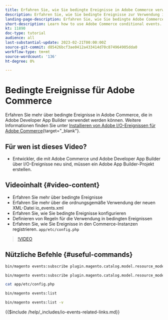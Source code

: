 ```yaml
---
title: Erfahren Sie, wie Sie bedingte Ereignisse in Adobe Commerce verwenden
description: Erfahren Sie, wie Sie bedingte Ereignisse zur Verwendung in Adobe Developer App Builder verwenden.
landing-page-description: Erfahren Sie, wie Sie bedingte Adobe Commerce-Ereignisse verwenden.
short-description: Learn how to use Adobe Commerce conditional events.
kt: 11890
doc-type: tutorial
audience: all
last-substantial-update: 2023-02-21T00:00:00Z
source-git-commit: d85426bcf3ae0412a433414d70c874964905dda0
workflow-type: tm+mt
source-wordcount: '136'
ht-degree: 0%

---
```



# Bedingte Ereignisse für Adobe Commerce

Erfahren Sie mehr über bedingte Ereignisse in Adobe Commerce, die in Adobe Developer App Builder verwendet werden können. Weitere Informationen finden Sie unter [Installieren von Adobe I/O-Ereignissen für Adobe Commerce](https://developer.adobe.com/commerce/events/get-started/conditional-events/){target="_blank"}.

## Für wen ist dieses Video?

* Entwickler, die mit Adobe Commerce und Adobe Developer App Builder über I/O-Ereignisse neu sind, müssen ein Adobe App Builder-Projekt erstellen.

## Videoinhalt {#video-content}

* Erfahren Sie mehr über bedingte Ereignisse
* Erfahren Sie mehr über die ordnungsgemäße Verwendung der neuen XML-Datei io_events.xml
* Erfahren Sie, wie Sie bedingte Ereignisse konfigurieren
* Definieren von Regeln für die Verwendung in bedingten Ereignissen
* Erfahren Sie, wie Sie Ereignisse in den Commerce-Instanzen registrieren. `app/etc/config.php`

>[!VIDEO](https://video.tv.adobe.com/v/3415806?quality=12&learn=on)

## Nützliche Befehle {#useful-commands}

```bash
bin/magento events:subscribe plugin.magento.catalog.model.resource_model.product.save --fields=sku --fields=qty --fields=category_id

bin/magento events:subscribe plugin.magento.catalog.model.resource_model.product.save_low_stock --parent=plugin.magento.catalog.model.resource_model.product.save --fields=sku --fields=qty --fields=category_id --rules="qty|lessThan|20" --rules="category_id|in|3,4,5"

cat app/etc/config.php

bin/magento events:list

bin/magento events:list -v
```

{{$include /help/_includes/io-events-related-links.md}}
